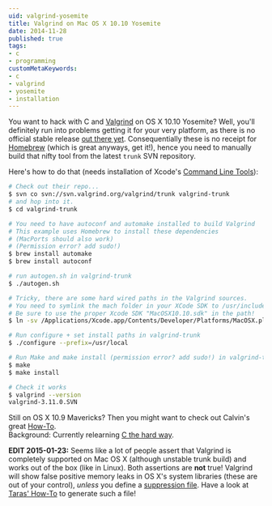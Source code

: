```yaml
---
uid: valgrind-yosemite
title: Valgrind on Mac OS X 10.10 Yosemite
date: 2014-11-28
published: true
tags:
- c
- programming
customMetaKeywords:
- c
- valgrind
- yosemite
- installation
---
```


You want to hack with C and [Valgrind](http://valgrind.org/) on OS X 10.10 Yosemite? Well, you'll definitely run into problems getting it for your very platform, as there is no official stable release [out there yet](http://sourceforge.net/p/valgrind/mailman/message/33047840/). Consequentially these is no receipt for [Homebrew](http://brew.sh/) (which is great anyways, get it!), hence you need to manually build that nifty tool  from the latest `trunk` SVN repository.

Here's how to do that (needs installation of Xcode's [Command Line Tools](http://railsapps.github.io/xcode-command-line-tools.html)):

``` bash
# Check out their repo...
$ svn co svn://svn.valgrind.org/valgrind/trunk valgrind-trunk
# and hop into it.
$ cd valgrind-trunk

# You need to have autoconf and automake installed to build Valgrind
# This example uses Homebrew to install these dependencies
# (MacPorts should also work)
# (Permission error? add sudo!)
$ brew install automake
$ brew install autoconf

# run autogen.sh in valgrind-trunk
$ ./autogen.sh

# Tricky, there are some hard wired paths in the Valgrind sources.
# You need to symlink the mach folder in your XCode SDK to /usr/include/mach
# Be sure to use the proper Xcode SDK "MacOSX10.10.sdk" in the path!
$ ln -sv /Applications/Xcode.app/Contents/Developer/Platforms/MacOSX.platform/Developer/SDKs/MacOSX10.10.sdk/usr/include/mach /usr/include/mach

# Run configure + set install paths in valgrind-trunk
$ ./configure --prefix=/usr/local

# Run Make and make install (permission error? add sudo!) in valgrind-trunk
$ make
$ make install

# Check it works
$ valgrind --version
valgrind-3.11.0.SVN

```

Still on OS X 10.9 Mavericks? Then you might want to check out Calvin's great [How-To](http://calvinx.com/2014/05/04/valgrind-on-mac-os-x-10-9-mavericks/).  
Background: Currently relearning [C the hard way](http://c.learncodethehardway.org/book/).

**EDIT 2015-01-23:** Seems like a lot of people assert that Valgrind is completely supported on Mac OS X (although unstable trunk build) and works out of the box (like in Linux). Both assertions are **not** true! Valgrind will show false positive memory leaks in OS X's system libraries (these are out of your control), *unless* you define a [suppression file](https://wiki.wxwidgets.org/Valgrind_Suppression_File_Howto). Have a look at [Taras' How-To](http://kalapun.com/posts/checking-c-code-with-valgrind-on-yosemite/) to generate such a file!